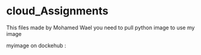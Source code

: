 # cloud_Assignments
This files made by Mohamed Wael
you need to pull python image to use my image

myimage on dockehub : 
